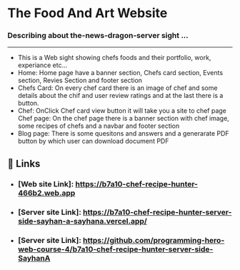 
# The Food And Art Website

### Describing about the-news-dragon-server sight ...
***
* This is a Web sight showing chefs foods and their portfolio, work, experiance etc...
* Home: Home page have a banner section, Chefs card section, Events section, Revies Section and footer section
* Chefs Card: On every chef card there is an image of chef and some details about the chif and user review ratings and at the last there is a button.
* Chef: OnClick Chef card view button it will take you a site to
chef page 
Chef page: On the chef page there is a banner section with chef image, some recipes of chefs and a navbar and footer section
* Blog page: There is some quesitons and answers and a generarate PDF button by which user can download document PDF

## 🔗 Links
* ### [Web site Link]: https://b7a10-chef-recipe-hunter-466b2.web.app
* ### [Server site Link]: https://b7a10-chef-recipe-hunter-server-side-sayhan-a-sayhana.vercel.app/
* ### [Server site Link]: https://github.com/programming-hero-web-course-4/b7a10-chef-recipe-hunter-server-side-SayhanA











